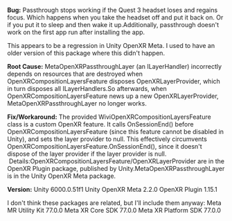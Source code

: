 **Bug:**
Passthrough stops working if the Quest 3 headset loses and regains focus. Which happens when you take the headset off and put it back on. Or if you put it to sleep and then wake it up.Additionally, passthrough doesn't work on the first app run after installing the app.

This appears to be a regression in Unity OpenXR Meta. I used to have an older version of this package where this didn't happen.

**Root Cause:**
MetaOpenXRPassthroughLayer (an ILayerHandler) incorrectly depends on resources that are destroyed when OpenXRCompositionLayersFeature disposes OpenXRLayerProvider, which in turn disposes all ILayerHandlers.So afterwards, when OpenXRCompositionLayersFeature news up a new OpenXRLayerProvider, MetaOpenXRPassthroughLayer no longer works.

**Fix/Workaround:**
The provided WiviOpenXRCompositionLayersFeature class is a custom OpenXR feature. It calls OnSessionEnd() before OpenXRCompositionLayersFeature (since this feature cannot be disabled in Unity), and sets the layer provider to null. This effectively circumvents OpenXRCompositionLayersFeature.OnSessionEnd(), since it doesn't dispose of the layer provider if the layer provider is null.         Details:OpenXRCompositionLayersFeature/OpenXRLayerProvider are in the OpenXR Plugin package, published by Unity.MetaOpenXRPassthroughLayer is in the Unity OpenXR Meta package.

**Version:**
Unity 6000.0.51f1
Unity OpenXR Meta 2.2.0
OpenXR Plugin 1.15.1

I don't think these packages are related, but I'll include them anyway:
Meta MR Utility Kit 77.0.0
Meta XR Core SDK 77.0.0
Meta XR Platform SDK 77.0.0
